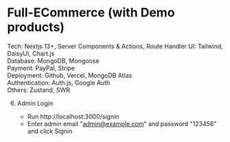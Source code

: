 # Full-ECommerce (with Demo products)


Tech: Nextjs 13+, Server Components & Actions, Route Handler 
UI: Tailwind, DaisyUI, Chart.js                            
Database: MongoDB, Mongoose                                      
Payment: PayPal, Stripe                                         
Deployment: Github, Vercel, MongoDB Atlas                          
Authentication: Auth.js, Google Auth                                   
Others: Zustand, SWR                               

6. Admin Login

   - Run http://localhost:3000/signin
   - Enter admin email "admin@example.com" and password "123456" and click Signin
